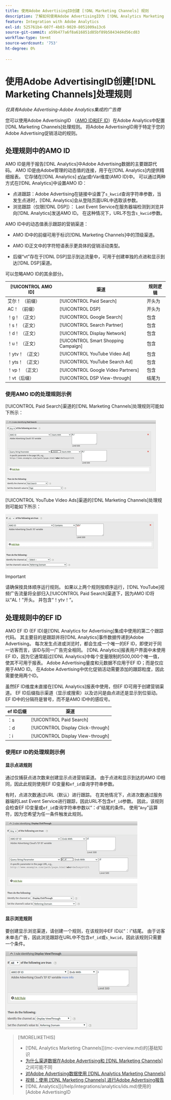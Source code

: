 ```yaml
---
title: 使用Adobe AdvertisingID创建 [!DNL Marketing Channels] 规则
description: 了解如何使用Adobe AdvertisingID为 [!DNL Analytics Marketing Channels]创建处理规则。
feature: Integration with Adobe Analytics
exl-id: 525761b4-607f-4b03-9020-8051009a13c6
source-git-commit: a59b477a6f8a616851d85bf89b58434d4d56cd83
workflow-type: tm+mt
source-wordcount: '753'
ht-degree: 0%

---
```


# 使用Adobe AdvertisingID创建[!DNL Marketing Channels]处理规则

*仅具有Adobe Advertising-Adobe Analytics集成的广告商*

您可以使用Adobe AdvertisingID （[AMO ID和EF ID](../ids.md)）在Adobe Analytics中配置[!DNL Marketing Channels]处理规则。 将Adobe AdvertisingID用于特定于您的Adobe Advertising促销活动的规则。

## 处理规则中的AMO ID

AMO ID是用于报告[!DNL Analytics]中Adobe Advertising数据的主要跟踪代码。 AMO ID是由Adobe管理的动态值的连接，用于在[!DNL Analytics]内提供精细报表。 它存储在[!DNL Analytics] [eVar](https://experienceleague.adobe.com/docs/analytics/components/dimensions/evar.html)或rVar维度(AMO ID)中。 可以通过两种方式在[!DNL Analytics]中设置AMO ID：

* 点进跟踪：Adobe Advertising在链接中设置了`s_kwcid`查询字符串参数，当发生点进时，[!DNL Analytics]会从登陆页面URL中选取该参数。
* 浏览跟踪（仅限[!DNL DSP]）： Last Event Service在服务器端检测到浏览并向[!DNL Analytics]发送AMO ID。 在这种情况下，URL不包含`s_kwcid`参数。

AMO ID中的动态值表示跟踪的营销渠道：

* AMO ID中的前缀可用于标识[!DNL Marketing Channels]中的顶级渠道。

* AMO ID正文中的字符短语表示更具体的促销活动类型。

* 后缀“vt”存在于[!DNL DSP]显示到达流量中，可用于创建单独的点进和显示到达[!DNL DSP]渠道。

可以忽略AMO ID的其余部分。

| [!UICONTROL AMO ID] | 渠道 | 规则逻辑 |
|--------|---------|--------------------|
| 艾尔！ （前缀） | [!UICONTROL Paid Search] | 开头为 |
| AC！ （前缀） | [!UICONTROL DSP] | 开头为 |
| ！g！ （正文） | [!UICONTROL Google Search] | 包含 |
| ！s！ （正文） | [!UICONTROL Search Partner] | 包含 |
| ！d！ （正文） | [!UICONTROL Display Network] | 包含 |
| ！u！ （正文） | [!UICONTROL Smart Shopping Campaign] | 包含 |
| ！ytv！ （正文） | [!UICONTROL YouTube Video Ad] | 包含 |
| ！yts！ （正文） | [!UICONTROL YouTube Search Ad] | 包含 |
| ！vp！ （正文） | [!UICONTROL Google Video Partners] | 包含 |
| ！vt（后缀） | [!UICONTROL DSP View-through] | 结尾为 |

### 使用AMO ID的处理规则示例

[!UICONTROL Paid Search]渠道的[!DNL Marketing Channels]处理规则可能如下所示：

![示例[!UICONTROL Paid Search]规则](/help/integrations/assets/a4adc-mc-rule-paidsearch.png)

[!UICONTROL YouTube Video Ads]渠道的[!DNL Marketing Channels]处理规则可能如下所示：

![示例[!UICONTROL YouTube Video Ads]规则](/help/integrations/assets/a4adc-mc-rule-youtube-video.png)

>[!IMPORTANT]
>
> 请确保按具体顺序运行规则。 如果以上两个规则按顺序运行，[!DNL YouTube]视频广告流量将全部归入[!UICONTROL Paid Search]渠道下，因为AMO ID将以“AL！”开头。 并包含“！ytv！”。

## 处理规则中的EF ID

AMO EF ID (EF ID)是[!DNL Analytics for Advertising]集成中使用的第二个跟踪代码。 其主要目的是跟踪并将[!DNL Analytics]事件数据传递到Adobe Advertising。 每次发生点进或浏览时，都会生成一个唯一的EF ID，即使对于同一访客而言，该ID与同一广告完全相同。 [!DNL Analytics]报表用户界面中未使用EF ID，因为它通常超过[!DNL Analytics]中每个变量限制的500,000个唯一值，使其不可用于报表。 Adobe Advertising量度和元数据不应用于EF ID；而是仅应用于AMO ID。 在Adobe Advertising中优化促销活动需要添加的跟踪粒度，因此需要使用两个ID。

虽然EF ID维度未直接在[!DNL Analytics]报表中使用，但EF ID可用于创建营销渠道。 EF ID后缀指示渠道（显示或搜索）以及访问是由点进还是显示到位驱动。 EF ID中的分隔符是冒号，而不是AMO ID中的感叹号。

| ef ID后缀 | 渠道 |
|-------|---------|
| ：s | [!UICONTROL Paid Search] |
| ：d | [!UICONTROL Display Click-through] |
| ：i | [!UICONTROL Display View-through] |

### 使用EF ID的处理规则示例

#### 显示点进规则

通过仅捕获点进次数来创建显示点进营销渠道。 由于点进和显示到达的AMO ID相同，因此此规则使用EF ID变量和`ef_id`查询字符串参数。

有时，点进次数通过URL（默认）进行跟踪。 在其他情况下，点进次数通过服务器端的Last Event Service进行跟踪，因此URL不包含`ef_id`参数。 因此，该规则会检查EF ID变量或`ef_id`查询字符串参数以“：d”结尾的条件。 使用“`Any`”运算符，因为您希望为任一条件触发此规则。

![显示点进规则的示例](/help/integrations/assets/a4adc-mc-rule-display-ct.png)

#### 显示浏览规则

要创建显示浏览渠道，请创建一个规则，在该规则中EF ID以“：i”结尾。 由于访客未单击广告，因此浏览跟踪在URL中不包含`ef_id`或`s_kwcid`，因此该规则只需要一个条件。

![显示浏览规则示例](/help/integrations/assets/a4adc-mc-rule-display-vt.png)

>[!MORELIKETHIS]
>
>*  [!DNL Analytics Marketing Channels]](mc-overview.md)的[基础知识
>* [为什么渠道数据在Adobe Advertising和 [!DNL Marketing Channels]](mc-data-variances.md)之间可能不同
>* [对Adobe Advertising数据使用 [!DNL Analytics Marketing Channels] ](mc-ac-data.md)
>* [视频：使用 [!DNL Marketing Channels] 进行Adobe Advertising报告](https://experienceleague.adobe.com/docs/advertising-learn/tutorials/analytics/analytics-reporting-a4adc.html)
>*  [!DNL Analytics]](/help/integrations/analytics/ids.md)使用的[Adobe AdvertisingID
